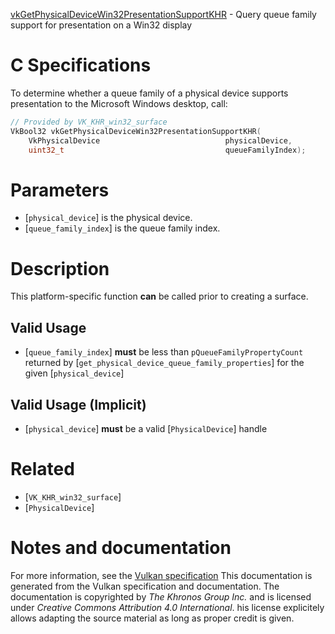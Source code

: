 [vkGetPhysicalDeviceWin32PresentationSupportKHR](https://www.khronos.org/registry/vulkan/specs/1.3-extensions/man/html/vkGetPhysicalDeviceWin32PresentationSupportKHR.html) - Query queue family support for presentation on a Win32 display

# C Specifications
To determine whether a queue family of a physical device supports
presentation to the Microsoft Windows desktop, call:
```c
// Provided by VK_KHR_win32_surface
VkBool32 vkGetPhysicalDeviceWin32PresentationSupportKHR(
    VkPhysicalDevice                            physicalDevice,
    uint32_t                                    queueFamilyIndex);
```

# Parameters
- [`physical_device`] is the physical device.
- [`queue_family_index`] is the queue family index.

# Description
This platform-specific function  **can**  be called prior to creating a surface.
## Valid Usage
-  [`queue_family_index`] **must**  be less than `pQueueFamilyPropertyCount` returned by [`get_physical_device_queue_family_properties`] for the given [`physical_device`]

## Valid Usage (Implicit)
-  [`physical_device`] **must**  be a valid [`PhysicalDevice`] handle

# Related
- [`VK_KHR_win32_surface`]
- [`PhysicalDevice`]

# Notes and documentation
For more information, see the [Vulkan specification](https://www.khronos.org/registry/vulkan/specs/1.3-extensions/html/vkspec.html)
This documentation is generated from the Vulkan specification and documentation.
The documentation is copyrighted by *The Khronos Group Inc.* and is licensed under *Creative Commons Attribution 4.0 International*.
his license explicitely allows adapting the source material as long as proper credit is given.
        